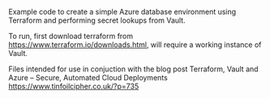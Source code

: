 Example code to create a simple Azure database environment using Terraform and performing secret lookups from Vault.

To run, first download terraform from https://www.terraform.io/downloads.html, will require a working instance of Vault.

Files intended for use in conjuction with the blog post Terraform, Vault and Azure – Secure, Automated Cloud Deployments https://www.tinfoilcipher.co.uk/?p=735
